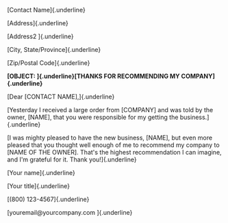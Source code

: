 [Contact Name]{.underline}

[Address]{.underline}

[Address2 ]{.underline}

[City, State/Province]{.underline}

[Zip/Postal Code]{.underline}

**[OBJECT: ]{.underline}[THANKS FOR RECOMMENDING MY
COMPANY]{.underline}**

[Dear \[CONTACT NAME\],]{.underline}

[Yesterday I received a large order from \[COMPANY\] and was told by the
owner, \[NAME\], that you were responsible for my getting the
business.]{.underline}

[I was mighty pleased to have the new business, \[NAME\], but even more
pleased that you thought well enough of me to recommend my company to
\[NAME OF THE OWNER\]. That's the highest recommendation I can imagine,
and I'm grateful for it. Thank you!]{.underline}

[Your name]{.underline}

[Your title]{.underline}

[(800) 123-4567]{.underline}

[youremail\@yourcompany.com ]{.underline}

